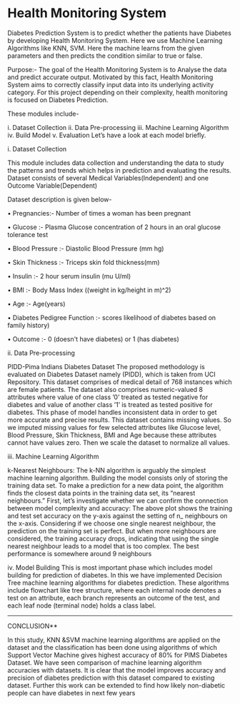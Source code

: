 # Health Monitoring System
Diabetes Prediction System is to predict whether the patients have Diabetes by developing Health Monitoring System.
Here we use Machine Learning Algorithms like KNN, SVM. Here the machine learns from the given parameters and then predicts the condition similar to true or false.

Purpose:- 
The goal of the Health Monitoring System is to Analyse the data and predict  accurate output. Motivated by this fact, Health Monitoring System aims to correctly classify input data into its underlying activity category. For this project depending on their complexity, health monitoring is focused on Diabetes Prediction. 

These modules include-

i. Dataset Collection
ii. Data Pre-processing
iii. Machine Learning  Algorithm
iv. Build Model
v. Evaluation
Let’s have a look at each model briefly.

i. Dataset Collection

This module includes data collection and understanding the data to study the patterns and trends which helps in prediction and evaluating the results. 
Dataset consists of several Medical Variables(Independent) and one Outcome Variable(Dependent)

Dataset description is given below-


• Pregnancies:-  Number of times a woman has been pregnant 

• Glucose :-  Plasma Glucose concentration of 2 hours in an oral glucose tolerance test 

• Blood Pressure :- Diastolic Blood Pressure (mm hg) 

• Skin Thickness :- Triceps skin fold thickness(mm) 

• Insulin :- 2 hour serum insulin (mu U/ml) 

• BMI :- Body Mass Index ((weight in kg/height in m)^2) 

• Age :- Age(years) 

• Diabetes Pedigree Function :- scores likelihood of diabetes based on family history)

 • Outcome :- 0 (doesn't have diabetes) or 1 (has diabetes)




ii. Data Pre-processing

PIDD-Pima Indians Diabetes Dataset
The proposed methodology is evaluated on Diabetes Dataset namely (PIDD), which is taken from UCI Repository. This dataset comprises of medical detail of 768 instances which are female patients. The dataset also comprises
numeric-valued 8 attributes where value of one class ’0’ treated as tested negative for diabetes and value of another class ’1’ is treated as tested positive for diabetes.
This phase of model handles inconsistent data in order to get more accurate and precise results. This dataset contains missing values. So we imputed missing values for few selected attributes like Glucose level, Blood Pressure, Skin Thickness, BMI and Age because these attributes cannot have values zero. Then we scale the dataset to normalize all values.


iii. Machine Learning Algorithm

 k-Nearest Neighbours: 
The k-NN algorithm is arguably the simplest machine learning algorithm. Building the model consists only of storing the training data set. To make a prediction for a new data point, the algorithm finds the closest data 
points in the training data set, its “nearest neighbours.”
First, let’s investigate whether we can confirm the connection between model complexity and accuracy:
The above plot shows the training and test set accuracy on the y-axis against the setting of n_ neighbours on the x-axis. Considering if we choose one single nearest neighbour, the prediction on the training set is perfect. But 
when more neighbours are considered, the training accuracy drops, indicating that using the single nearest 
neighbour leads to a model that is too complex. The best performance is somewhere around 9 neighbours



iv. Model Building
This is most important phase which includes model building for prediction of diabetes. In this we have implemented Decision Tree machine learning algorithms for diabetes prediction. These algorithms include 
flowchart like tree structure, where each internal node denotes a test on an attribute, each branch represents an outcome of the test, and each leaf node (terminal node) holds a class label.
*********************************************************************************************************************************************************

CONCLUSION**

In this study, KNN &SVM machine learning algorithms are applied on the dataset and the classification has been done using algorithms of which Support Vector Machine gives highest accuracy of 80% for PIMS Diabetes Dataset.
We have seen comparison of machine learning algorithm
accuracies with datasets. It is clear that the model improves accuracy and precision of diabetes prediction with this dataset compared to existing dataset. Further this work can be extended to find how likely non-diabetic people can have diabetes in next few years





